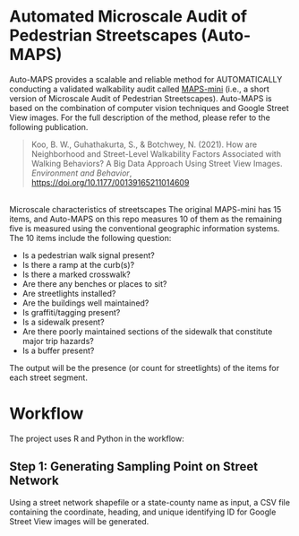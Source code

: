 # Automated Microscale Audit of Pedestrian Streetscapes (Auto-MAPS)

Auto-MAPS provides a scalable and reliable method for AUTOMATICALLY conducting a validated walkability audit called [MAPS-mini](https://drjimsallis.org/measure_maps.html#MAPSMINI) (i.e., a short version of Microscale Audit of Pedestrian Streetscapes). Auto-MAPS is based on the combination of computer vision techniques and Google Street View images. For the full description of the method, please refer to the following publication.

> Koo, B. W., Guhathakurta, S., & Botchwey, N. (2021). How are Neighborhood and Street-Level Walkability Factors Associated with Walking Behaviors? A Big Data Approach Using Street View Images. *Environment and Behavior*, https://doi.org/10.1177/00139165211014609

<br>
Microscale characteristics of streetscapes
The original MAPS-mini has 15 items, and Auto-MAPS on this repo measures 10 of them as the remaining five is measured using the conventional geographic information systems. The 10 items include the following question:

* Is a pedestrian walk signal present?
* Is there a ramp at the curb(s)?
* Is there a marked crosswalk?
* Are there any benches or places to sit?
* Are streetlights installed?
* Are the buildings well maintained?
* Is graffiti/tagging present?
* Is a sidewalk present?
* Are there poorly maintained sections of the sidewalk that constitute major trip hazards?
* Is a buffer present?

The output will be the presence (or count for streetlights) of the items for each street segment.

# Workflow
The project uses R and Python in the workflow:

## Step 1: Generating Sampling Point on Street Network
Using a street network shapefile or a state-county name as input, a CSV file containing the coordinate, heading, and unique identifying ID for Google Street View images will be generated.

